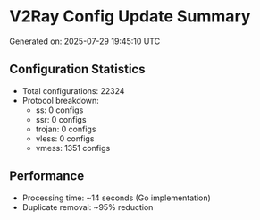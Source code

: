 # V2Ray Config Update Summary
Generated on: 2025-07-29 19:45:10 UTC

## Configuration Statistics
- Total configurations: 22324
- Protocol breakdown:
  - ss: 0 configs
  - ssr: 0 configs
  - trojan: 0 configs
  - vless: 0 configs
  - vmess: 1351 configs

## Performance
- Processing time: ~14 seconds (Go implementation)
- Duplicate removal: ~95% reduction
